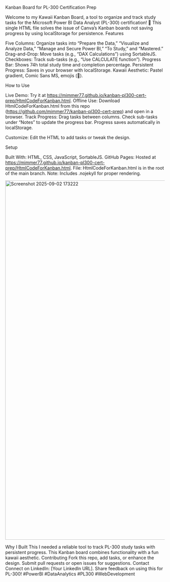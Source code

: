 Kanban Board for PL-300 Certification Prep


Welcome to my Kawaii Kanban Board, a tool to organize and track study tasks for the Microsoft Power BI Data Analyst (PL-300) certification! 🌟 This single HTML file solves the issue of Canva’s Kanban boards not saving progress by using localStorage for persistence.
Features

Five Columns: Organize tasks into “Prepare the Data,” “Visualize and Analyze Data,” “Manage and Secure Power BI,” “To Study,” and “Mastered.”
Drag-and-Drop: Move tasks (e.g., “DAX Calculations”) using SortableJS.
Checkboxes: Track sub-tasks (e.g., “Use CALCULATE function”).
Progress Bar: Shows 74h total study time and completion percentage.
Persistent Progress: Saves in your browser with localStorage.
Kawaii Aesthetic: Pastel gradient, Comic Sans MS, emojis (🌟).

How to Use

Live Demo: Try it at https://mimmer77.github.io/kanban-pl300-cert-prep/HtmlCodeForKanban.html.
Offline Use: Download HtmlCodeForKanban.html from this repo (https://github.com/mimmer77/kanban-pl300-cert-prep) and open in a browser.
Track Progress:
Drag tasks between columns.
Check sub-tasks under “Notes” to update the progress bar.
Progress saves automatically in localStorage.


Customize: Edit the HTML to add tasks or tweak the design.

Setup

Built With: HTML, CSS, JavaScript, SortableJS.
GitHub Pages: Hosted at https://mimmer77.github.io/kanban-pl300-cert-prep/HtmlCodeForKanban.html.
File: HtmlCodeForKanban.html is in the root of the main branch.
Note: Includes .nojekyll for proper rendering.

<img width="1912" height="1132" alt="Screenshot 2025-09-02 173222" src="https://github.com/user-attachments/assets/6c908f27-5ff9-49e5-9f70-ba1bebfa0894" />


Why I Built This
I needed a reliable tool to track PL-300 study tasks with persistent progress. This Kanban board combines functionality with a fun kawaii aesthetic.
Contributing
Fork this repo, add tasks, or enhance the design. Submit pull requests or open issues for suggestions.
Contact
Connect on LinkedIn: [Your LinkedIn URL]. Share feedback on using this for PL-300!
#PowerBI #DataAnalytics #PL300 #WebDevelopment
